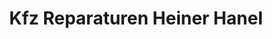 ---
title: "Kfz Reparaturen Heiner Hanel"
url: /dillingen-a-d-donau/kfz-reparaturen-heiner-hanel/
shop: Autowerkstatt
---